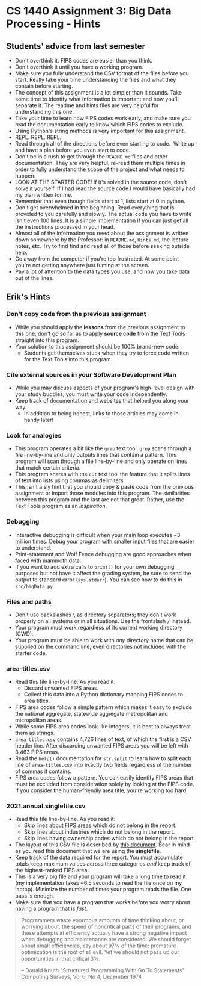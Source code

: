 # CS 1440 Assignment 3: Big Data Processing - Hints

## Students' advice from last semester

*   Don't overthink it. FIPS codes are easier than you think.
*   Don't overthink it until you have a working program.
*   Make sure you fully understand the CSV format of the files before you start.  Really take your time understanding the files and what they contain before starting.
*   The concept of this assignment is a lot simpler than it sounds. Take some time to identify what information is important and how you'll separate it. The readme and hints files are very helpful for understanding this one.
*   Take your time to learn how FIPS codes work early, and make sure you read the documentation early to know which FIPS codes to exclude.
*   Using Python's string methods is very important for this assignment.
*   REPL. REPL. REPL.
*   Read through all of the directions before even starting to code.  Write up and have a plan before you even start to code.  
*   Don't be in a rush to get through the `README.md` files and other documentation. They are very helpful, re-read them multiple times in order to fully understand the scope of the project and what needs to happen.
*   LOOK AT THE STARTER CODE!  If it's solved in the source code, don't solve it yourself. If I had read the source code I would have basically had my plan written for me.
*   Remember that even though fields start at 1, lists start at 0 in python.
*   Don't get overwhelmed in the beginning. Read everything that is provided to you carefully and slowly. The actual code you have to write isn't even 100 lines. It is a simple implementation if you can just get all the instructions processed in your head. 
*   Almost all of the information you need about the assignment is written down somewhere by the Professor: in `README.md`, `Hints.md`, the lecture notes, etc. Try to find find and read all of those before seeking outside help.
*   Go away from the computer if you're too frustrated. At some point you're not getting anywhere just fuming at the screen.
*   Pay a lot of attention to the data types you use, and how you take data out of the lines. 



## Erik's Hints

### Don't copy code from the previous assignment

*   While you should apply the **lessons** from the previous assignment to this
    one, don't go so far as to apply **source code** from the Text Tools
    straight into this program.
*   Your solution to this assignment should be 100% brand-new code.
    *   Students get themselves stuck when they try to force code written for
        the Text Tools into this program.


### Cite external sources in your Software Development Plan

*   While you may discuss aspects of your program's high-level design with your
    study buddies, you must write your code independently.
*   Keep track of documentation and websites that helped you along your way.
    *   In addition to being honest, links to those articles may come in handy
        later!


### Look for analogies

*   This program operates a bit like the `grep` text tool.  `grep` scans
    through a file line-by-line and only outputs lines that contain a pattern.
    This program will scan through a file line-by-line and only operate on
    lines that match certain criteria.
*   This program shares with the `cut` text tool the feature that it splits
    lines of text into lists using commas as delimiters.
*   This isn't a sly hint that you should copy & paste code from the previous
    assignment or import those modules into this program.  The similarities
    between this program and the last are not that great.  Rather, use the Text
    Tools program as an *inspiration*.


### Debugging

* Interactive debugging is difficult when your main loop executes ~3 million
  times.  Debug your program with smaller input files that are easier to
  understand.
* Print-statement and Wolf Fence debugging are good approaches when faced with
  mammoth data.
* If you want to add extra calls to `print()` for your own debugging purposes
  but not have it affect the grading system, be sure to send the output to
  standard error (`sys.stderr`).  You can see how to do this in `src/bigData.py`.


### Files and paths

*   Don't use backslashes `\` as directory separators; they don't work properly
    on all systems or in all situations.  Use the frontslash `/` instead.
*   Your program must work regardless of its current working directory (CWD).
*   Your program must be able to work with *any* directory name that can be
    supplied on the command line, even directories not included with the
    starter code.


### area-titles.csv

*   Read this file line-by-line. As you read it:
    *   Discard unwanted FIPS areas.
    *   Collect this data into a Python dictionary mapping FIPS codes to area
        titles.
*   FIPS area codes follow a simple pattern which makes it easy to exclude the
    national aggregate, statewide aggregate metropolitan and micropolitan
    areas.
*   While some FIPS area codes look like integers, it is best to always treat
    them as strings.
*   `area-titles.csv` contains 4,726 lines of text, of which the first is a CSV
    header line.  After discarding unwanted FIPS areas you will be left with
    3,463 FIPS areas.
*   Read the `help()` documentation for `str.split` to learn how to split each
    line of `area-titles.csv` into exactly two fields regardless of the number
    of commas it contains.
*   FIPS area codes follow a pattern.  You can easily identify FIPS areas that
    must be excluded from consideration solely by looking at the FIPS code.  If
    you consider the human-friendly area title, you're working too hard.


### 2021.annual.singlefile.csv

*   Read this file line-by-line. As you read it:
    *   Skip lines about FIPS areas which do not belong in the report.
    *   Skip lines about industries which do not belong in the report.
    *   Skip lines having ownership codes which do not belong in the report.
*   The layout of this CSV file is described by
    [this document](https://data.bls.gov/cew/doc/layouts/csv_annual_layout.htm).
    Bear in mind as you read this document that we are using the **singlefile**.
*   Keep track of the data required for the report.  You must accumulate totals
    keep maximum values across three categories *and* keep track of the
    highest-ranked FIPS area.
*   This is a very big file and your program will take a long time to read it
    (my implementation takes ~6.5 seconds to read the file once on my laptop).
    Minimize the number of times your program reads the file.  One pass is
    enough.
*   Make sure that you have a program that *works* before you worry about
    having a program that is *fast*.

> Programmers waste enormous amounts of time thinking about, or worrying about,
> the speed of noncritical parts of their programs, and these attempts at
> efficiency actually have a strong negative impact when debugging and
> maintenance are considered. We should forget about small efficiencies, say
> about 97% of the time: premature optimization is the root of all evil. Yet we
> should not pass up our opportunities in that critical 3%.
> 
> – Donald Knuth
> "Structured Programming With Go To Statements"
> Computing Surveys, Vol 6, No 4, December 1974
